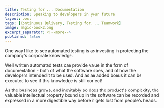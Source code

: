 ```yaml
---
title: Testing for ... Documentation
description: Speaking to developers in your future
layout: post
tags: [Continuous Delivery, Testing for..., Teamwork]
image: magic-book2.png
excerpt_separator: <!--more-->
published: false
---
```


One way I like to see automated testing is as investing in protecting the company's corporate knowledge.

Well written automated tests can provide value in the form of documentation - both of what the software does, and of how the developers intended it to be used.  And as an added bonus it can be executed to see if this knowledge is still correct!

<!--more-->

As the business grows, and inevitably so does the product's complexity, the valuable intellectual property bound up in the software can be recorded and expressed in a more digestible way before it gets lost from people's heads. 